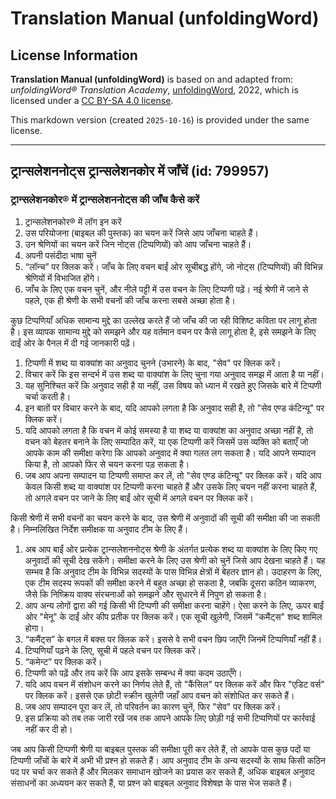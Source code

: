 # Translation Manual (unfoldingWord)

## License Information

**Translation Manual (unfoldingWord)** is based on and adapted from: _unfoldingWord® Translation Academy_, [unfoldingWord](https://unfoldingword.org/utw), 2022, which is licensed under a [CC BY-SA 4.0 license](https://creativecommons.org/licenses/by-sa/4.0/legalcode.en).

This markdown version (created `2025-10-16`) is provided under the same license.



--------------------------------

## ट्रान्सलेशननोट्स ट्रान्सलेशनकोर में जाँचें (id: 799957)

### ट्रान्सलेशनकोर® में ट्रान्सलेशननोट्स की जाँच कैसे करें

1. ट्रान्सलेशनकोर® में लॉग इन करें
2. उस परियोजना (बाइबल की पुस्तक) का चयन करें जिसे आप जाँचना चाहते हैं।
3. उन श्रेणियों का चयन करें जिन नोट्स (टिप्पणियों) को आप जाँचना चाहते हैं।
4. अपनी पसंदीदा भाषा चुनें
5. “लॉन्च” पर क्लिक करें। जाँच के लिए वचन बाईं ओर सूचीबद्ध होंगे, जो नोट्स (टिप्पणियों) की विभिन्न श्रेणियों में विभाजित होंगे।
6. जाँच के लिए एक वचन चुनें, और नीले पट्टी में उस वचन के लिए टिप्पणी पढ़ें। नई श्रेणी में जाने से पहले, एक ही श्रेणी के सभी वचनों की जाँच करना सबसे अच्छा होता है।

कुछ टिप्पणियाँ अधिक सामान्य मुद्दे का उल्लेख करते हैं जो जाँच की जा रही विशिष्ट कविता पर लागू होता है। इस व्यापक सामान्य मुद्दे को समझने और यह वर्तमान वचन पर कैसे लागू होता है, इसे समझने के लिए दाईं ओर के पैनल में दी गई जानकारी पढ़ें।

1. टिप्पणी में शब्द या वाक्यांश का अनुवाद चुनने (उभारने) के बाद, "सेव" पर क्लिक करें।
2. विचार करें कि इस सन्दर्भ में उस शब्द या वाक्यांश के लिए चुना गया अनुवाद समझ में आता है या नहीं।
3. यह सुनिश्चित करें कि अनुवाद सही है या नहीं, उस विषय को ध्यान में रखते हुए जिसके बारे में टिप्पणी चर्चा करती है।
4. इन बातों पर विचार करने के बाद, यदि आपको लगता है कि अनुवाद सही है, तो "सेव एण्ड कंटिन्यू" पर क्लिक करें।
5. यदि आपको लगता है कि वचन में कोई समस्या है या शब्द या वाक्यांश का अनुवाद अच्छा नहीं है, तो वचन को बेहतर बनाने के लिए सम्पादित करें, या एक टिप्पणी करें जिसमें उस व्यक्ति को बताएँ जो आपके काम की समीक्षा करेगा कि आपको अनुवाद में क्या गलत लग सकता है। यदि आपने सम्पादन किया है, तो आपको फिर से चयन करना पड़ सकता है।
6. जब आप अपना सम्पादन या टिप्पणी समाप्त कर लें, तो "सेव एण्ड कंटिन्यू" पर क्लिक करें। यदि आप केवल किसी शब्द या वाक्यांश पर टिप्पणी करना चाहते हैं और उसके लिए चयन नहीं करना चाहते हैं, तो अगले वचन पर जाने के लिए बाईं ओर सूची में अगले वचन पर क्लिक करें।

किसी श्रेणी में सभी वचनों का चयन करने के बाद, उस श्रेणी में अनुवादों की सूची की समीक्षा की जा सकती है। निम्नलिखित निर्देश समीक्षक या अनुवाद टीम के लिए हैं।

1. अब आप बाईं ओर प्रत्येक ट्रान्सलेशननोट्स श्रेणी के अंतर्गत प्रत्येक शब्द या वाक्यांश के लिए किए गए अनुवादों की सूची देख सकेंगे। समीक्षा करने के लिए उस श्रेणी को चुनें जिसे आप देखना चाहते हैं। यह सम्भव है कि अनुवाद टीम के विभिन्न सदस्यों के पास विभिन्न क्षेत्रों में बेहतर ज्ञान हो। उदाहरण के लिए, एक टीम सदस्य रूपकों की समीक्षा करने में बहुत अच्छा हो सकता है, जबकि दूसरा कठिन व्याकरण, जैसे कि निष्क्रिय वाक्य संरचनाओं को समझने और सुधारने में निपुण हो सकता है।
2. आप अन्य लोगों द्वारा की गई किसी भी टिप्पणी की समीक्षा करना चाहेंगे। ऐसा करने के लिए, ऊपर बाईं ओर "मेनू" के दाईं ओर कीप प्रतीक पर क्लिक करें। एक सूची खुलेगी, जिसमें "कमैंट्स" शब्द शामिल होगा।
3. “कमैंट्स” के बगल में बक्स पर क्लिक करें। इससे वे सभी वचन छिप जाएँगे जिनमें टिप्पणियाँ नहीं हैं।
4. टिप्पणियाँ पढ़ने के लिए, सूची में पहले वचन पर क्लिक करें।
5. “कमेन्ट” पर क्लिक करें।
6. टिप्पणी को पढ़ें और तय करें कि आप इसके सम्बन्ध में क्या कदम उठाएँगे।
7. यदि आप वचन में संशोधन करने का निर्णय लेते हैं, तो "कैंसिल" पर क्लिक करें और फिर "एडिट वर्स" पर क्लिक करें। इससे एक छोटी स्क्रीन खुलेगी जहाँ आप वचन को संशोधित कर सकते हैं।
8. जब आप सम्पादन पूरा कर लें, तो परिवर्तन का कारण चुनें, फिर "सेव" पर क्लिक करें।
9. इस प्रक्रिया को तब तक जारी रखें जब तक आपने आपके लिए छोड़ी गई सभी टिप्पणियों पर कार्रवाई नहीं कर दी हो।

जब आप किसी टिप्पणी श्रेणी या बाइबल पुस्तक की समीक्षा पूरी कर लेते हैं, तो आपके पास कुछ पदों या टिप्पणी जाँचों के बारे में अभी भी प्रश्न हो सकते हैं। आप अनुवाद टीम के अन्य सदस्यों के साथ किसी कठिन पद पर चर्चा कर सकते हैं और मिलकर समाधान खोजने का प्रयास कर सकते हैं, अधिक बाइबल अनुवाद संसाधनों का अध्ययन कर सकते हैं, या प्रश्न को बाइबल अनुवाद विशेषज्ञ के पास भेज सकते हैं।


